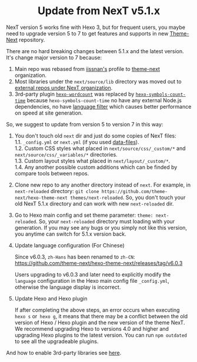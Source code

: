 <h1 align="center">Update from NexT v5.1.x</h1>

NexT version 5 works fine with Hexo 3, but for frequent users, you maybe need to upgrade version 5 to 7 to get features
and supports in new [Theme-Next](https://github.com/theme-next/hexo-theme-next) repository.

There are no hard breaking changes between 5.1.x and the latest version. It's change major version to 7 because:

1. Main repo was rebased from [iissnan's](https://github.com/iissnan/hexo-theme-next) profile
   to [theme-next](https://github.com/theme-next) organization.
2. Most libraries under the `next/source/lib` directory was moved out
   to [external repos under NexT organization](https://github.com/theme-next).
3. 3rd-party plugin [`hexo-wordcount`](https://github.com/willin/hexo-wordcount) was replaced
   by [`hexo-symbols-count-time`](https://github.com/theme-next/hexo-symbols-count-time)
   because `hexo-symbols-count-time` no have any external Node.js dependencies, no
   have [language filter](https://github.com/willin/hexo-wordcount/issues/7) which causes better performance on speed at
   site generation.

So, we suggest to update from version 5 to version 7 in this way:

1. You don't touch old `next` dir and just do some copies of NexT files:\
   1.1. `_config.yml` or `next.yml` (if you used [data-files](DATA-FILES.md)).\
   1.2. Custom CSS styles what placed in `next/source/css/_custom/*` and `next/source/css/_variables/*` directories.\
   1.3. Custom layout styles what placed in `next/layout/_custom/*`.\
   1.4. Any another possible custom additions which can be finded by compare tools between repos.
2. Clone new repo to any another directory instead of `next`. For example, in `next-reloaded`
   directory: `git clone https://github.com/theme-next/hexo-theme-next themes/next-reloaded`. So, you don't touch your
   old NexT 5.1.x directory and can work with new `next-reloaded` dir.
3. Go to Hexo main config and set theme parameter: `theme: next-reloaded`. So, your `next-reloaded` directory must
   loading with your generation. If you may see any bugs or you simply not like this version, you anytime can switch for
   5.1.x version back.
4. Update language configuration (For Chinese)

   Since v6.0.3, `zh-Hans` has been renamed
   to `zh-CN`: https://github.com/theme-next/hexo-theme-next/releases/tag/v6.0.3

   Users upgrading to v6.0.3 and later need to explicitly modify the `language` configuration in the Hexo main config
   file `_config.yml`, otherwise the language display is incorrect.
5. Update Hexo and Hexo plugin

   If after completing the above steps, an error occurs when executing `hexo s` or` hexo g`, it means that there may be
   a conflict between the old version of Hexo / Hexo plugin and the new version of the theme NexT. We recommend
   upgrading Hexo to versions 4.0 and higher and upgrading Hexo plugins to the latest version. You can
   run `npm outdated` to see all the upgradeable plugins.

And how to enable 3rd-party libraries
see [here](https://github.com/theme-next/hexo-theme-next/blob/master/docs/INSTALLATION.md#plugins).
